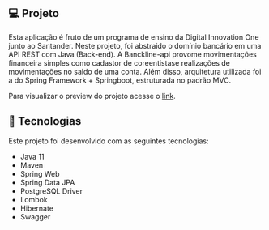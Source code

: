 ## 💻 Projeto
Esta aplicação é fruto de um programa de ensino da Digital Innovation One junto ao Santander. Neste projeto, foi abstraido o domínio bancário em uma API REST com Java (Back-end). A Banckline-api provome movimentações financeira simples como cadastor de coreentistase realizações de movimentações no saldo de uma conta. Além disso, arquitetura utilizada foi a do Spring Framework + Springboot, estruturada no padrão MVC.

Para visualizar o preview do projeto acesse o [link](https://st-bankline-api.herokuapp.com/swagger-ui/index.html).

## 🚀 Tecnologias

Este projeto foi desenvolvido com as seguintes tecnologias:
 - Java 11
 - Maven
 - Spring Web
 - Spring Data JPA
 - PostgreSQL Driver
 - Lombok
 - Hibernate
 - Swagger
